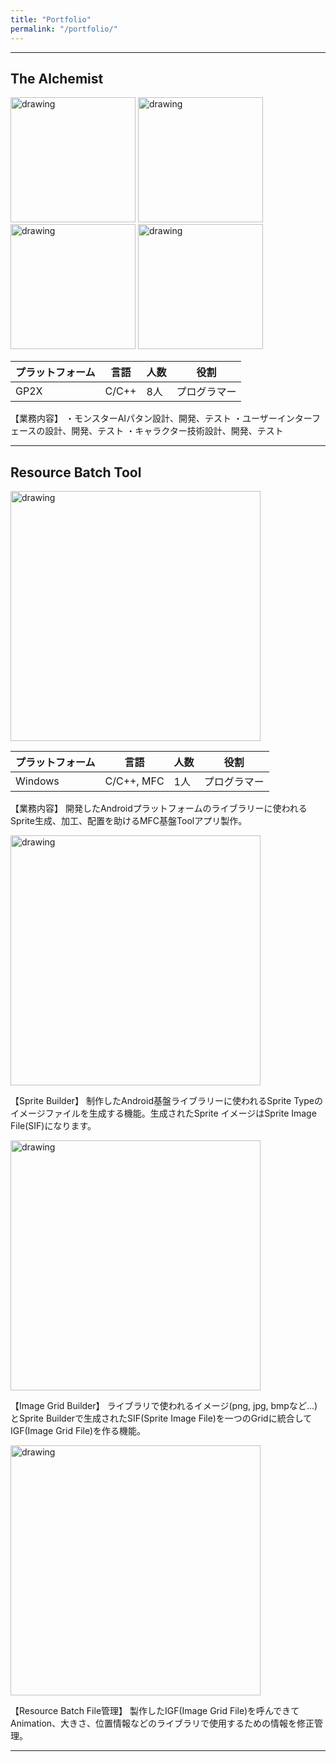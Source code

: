 ```yaml
---
title: "Portfolio"
permalink: "/portfolio/"
---
```


_ _ _

## The Alchemist

<img src="https://msh0411.github.io/assets/Gp2xWiz.jpg" alt="drawing" width="200"/>
<img src="https://msh0411.github.io/assets/TheAlchemist_01.jpg" alt="drawing" width="200"/>


<img src="https://msh0411.github.io/assets/TheAlchemist_02.jpg" alt="drawing" width="200"/>
<img src="https://msh0411.github.io/assets/TheAlchemist_03.jpg" alt="drawing" width="200"/>


|プラットフォーム|言語|人数|役割
|--------|--------|--------|--------|
|GP2X|C/C++|8人|プログラマー|


【業務内容】
・モンスターAIパタン設計、開発、テスト
・ユーザーインターフェースの設計、開発、テスト
・キャラクター技術設計、開発、テスト


_ _ _


## Resource Batch Tool

<img src="https://msh0411.github.io/assets/ResourceBatchTool_01.png" alt="drawing" width="400"/>

|プラットフォーム|言語|人数|役割
|--------|--------|--------|--------|
|Windows|C/C++, MFC|1人|プログラマー|

【業務内容】
開発したAndroidプラットフォームのライブラリーに使われるSprite生成、加工、配置を助けるMFC基盤Toolアプリ製作。

<img src="https://msh0411.github.io/assets/ResourceBatchTool_02.png" alt="drawing" width="400"/>

【Sprite Builder】
制作したAndroid基盤ライブラリーに使われるSprite Typeのイメージファイルを生成する機能。生成されたSprite イメージはSprite Image File(SIF)になります。

<img src="https://msh0411.github.io/assets/ResourceBatchTool_03.png" alt="drawing" width="400"/>

【Image Grid Builder】
ライブラリで使われるイメージ(png, jpg, bmpなど...)とSprite Builderで生成されたSIF(Sprite Image File)を一つのGridに統合してIGF(Image Grid File)を作る機能。

<img src="https://msh0411.github.io/assets/ResourceBatchTool_04.png" alt="drawing" width="400"/>

【Resource Batch File管理】
製作したIGF(Image Grid File)を呼んできてAnimation、大きさ、位置情報などのライブラリで使用するための情報を修正管理。

_ _ _
